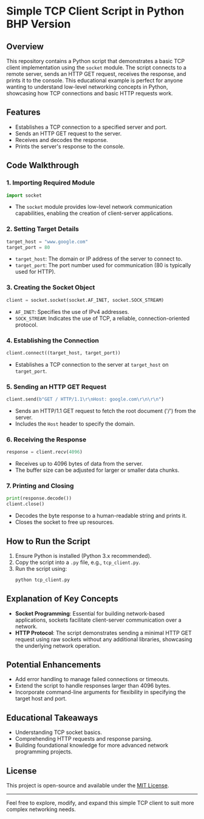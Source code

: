 # Simple TCP Client Script in Python BHP Version

## Overview

This repository contains a Python script that demonstrates a basic TCP client implementation using the `socket` module. The script connects to a remote server, sends an HTTP GET request, receives the response, and prints it to the console. This educational example is perfect for anyone wanting to understand low-level networking concepts in Python, showcasing how TCP connections and basic HTTP requests work.

## Features

- Establishes a TCP connection to a specified server and port.
- Sends an HTTP GET request to the server.
- Receives and decodes the response.
- Prints the server's response to the console.

## Code Walkthrough

### 1. Importing Required Module
```python
import socket
```
- The `socket` module provides low-level network communication capabilities, enabling the creation of client-server applications.

### 2. Setting Target Details
```python
target_host = "www.google.com"
target_port = 80
```
- `target_host`: The domain or IP address of the server to connect to.
- `target_port`: The port number used for communication (80 is typically used for HTTP).

### 3. Creating the Socket Object
```python
client = socket.socket(socket.AF_INET, socket.SOCK_STREAM)
```
- `AF_INET`: Specifies the use of IPv4 addresses.
- `SOCK_STREAM`: Indicates the use of TCP, a reliable, connection-oriented protocol.

### 4. Establishing the Connection
```python
client.connect((target_host, target_port))
```
- Establishes a TCP connection to the server at `target_host` on `target_port`.

### 5. Sending an HTTP GET Request
```python
client.send(b"GET / HTTP/1.1\r\nHost: google.com\r\n\r\n")
```
- Sends an HTTP/1.1 GET request to fetch the root document ('/') from the server.
- Includes the `Host` header to specify the domain.

### 6. Receiving the Response
```python
response = client.recv(4096)
```
- Receives up to 4096 bytes of data from the server.
- The buffer size can be adjusted for larger or smaller data chunks.

### 7. Printing and Closing
```python
print(response.decode())
client.close()
```
- Decodes the byte response to a human-readable string and prints it.
- Closes the socket to free up resources.

## How to Run the Script

1. Ensure Python is installed (Python 3.x recommended).
2. Copy the script into a `.py` file, e.g., `tcp_client.py`.
3. Run the script using:
   ```bash
   python tcp_client.py
   ```

## Explanation of Key Concepts

- **Socket Programming**: Essential for building network-based applications, sockets facilitate client-server communication over a network.
- **HTTP Protocol**: The script demonstrates sending a minimal HTTP GET request using raw sockets without any additional libraries, showcasing the underlying network operation.

## Potential Enhancements

- Add error handling to manage failed connections or timeouts.
- Extend the script to handle responses larger than 4096 bytes.
- Incorporate command-line arguments for flexibility in specifying the target host and port.

## Educational Takeaways

- Understanding TCP socket basics.
- Comprehending HTTP requests and response parsing.
- Building foundational knowledge for more advanced network programming projects.

## License

This project is open-source and available under the [MIT License](LICENSE).

---

Feel free to explore, modify, and expand this simple TCP client to suit more complex networking needs.
